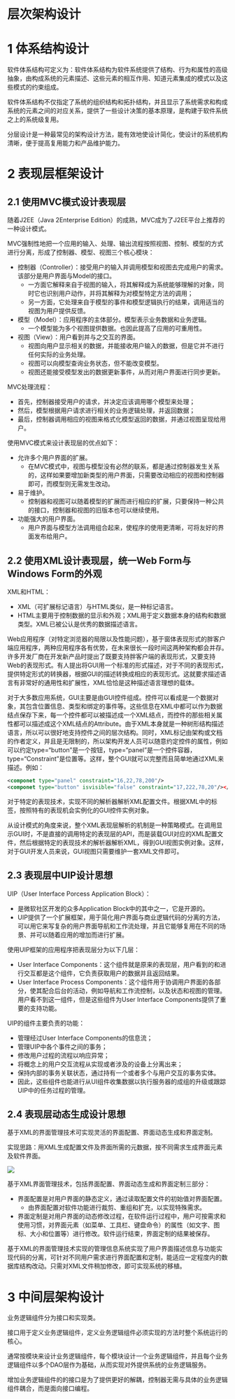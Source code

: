 # 层次架构设计

# 1 体系结构设计

软件体系结构可定义为：软件体系结构为软件系统提供了结构、行为和属性的高级抽象，由构成系统的元素描述、这些元素的相互作用、知道元素集成的模式以及这些模式的约束组成。

软件体系结构不仅指定了系统的组织结构和拓扑结构，并且显示了系统需求和构成系统的元素之间的对应关系，提供了一些设计决策的基本原理，是构建于软件系统之上的系统级复用。

分层设计是一种最常见的架构设计方法，能有效地使设计简化，使设计的系统机构清晰，便于提高复用能力和产品维护能力。



# 2 表现层框架设计

## 2.1 使用MVC模式设计表现层

随着J2EE（Java 2Enterprise Edition）的成熟，MVC成为了J2EE平台上推荐的一种设计模式。

MVC强制性地把一个应用的输入、处理、输出流程按照视图、控制、模型的方式进行分离，形成了控制器、模型、视图三个核心模块：

- 控制器（Controller）：接受用户的输入并调用模型和视图去完成用户的需求。该部分是用户界面与Model的接口。
  - 一方面它解释来自于视图的输入，将其解释成为系统能够理解的对象，同时它也识别用户动作，并将其解释为对模型特定方法的调用；
  - 另一方面，它处理来自于模型的事件和模型逻辑执行的结果，调用适当的视图为用户提供反馈。
- 模型（Model）：应用程序的主体部分。模型表示业务数据和业务逻辑。
  - 一个模型能为多个视图提供数据。也因此提高了应用的可重用性。
- 视图（View）：用户看到并与之交互的界面。
  - 视图向用户显示相关的数据，并能接收用户输入的数据，但是它并不进行任何实际的业务处理。
  - 视图可以向模型查询业务状态，但不能改变模型。
  - 视图还能接受模型发出的数据更新事件，从而对用户界面进行同步更新。

MVC处理流程：

- 首先，控制器接受用户的请求，并决定应该调用哪个模型来处理；
- 然后，模型根据用户请求进行相关的业务逻辑处理，并返回数据；
- 最后，控制器调用相应的视图来格式化模型返回的数据，并通过视图呈现给用户。



使用MVC模式来设计表现层的优点如下：

- 允许多个用户界面的扩展。
  - 在MVC模式中，视图与模型没有必然的联系，都是通过控制器发生关系的，这样如果要增加新类型的用户界面，只需要改动相应的视图和控制器即可，而模型则无需发生改动。
- 易于维护。
  - 控制器和视图可以随着模型的扩展而进行相应的扩展，只要保持一种公共的接口，控制器和视图的旧版本也可以继续使用。
- 功能强大的用户界面。
  - 用户界面与模型方法调用组合起来，使程序的使用更清晰，可将友好的界面发布给用户。

## 2.2 使用XML设计表现层，统一Web Form与Windows Form的外观

XML和HTML：

- XML（可扩展标记语言）与HTML类似，是一种标记语言。
- HTML主要用于控制数据的显示和外观；XML用于定义数据本身的结构和数据类型。XML已被公认是优秀的数据描述语言。

Web应用程序（对特定浏览器的局限以及性能问题），基于窗体表现形式的胖客户端应用程序，两种应用程序各有优势，在未来很长一段时间这两种架构都会并存。许多开发厂商在开发新产品时提出了既要支持胖客户端的表现形式，又要支持Web的表现形式。有人提出将GUI用一个标准的形式描述，对于不同的表现形式，提供特定形式的转换器，根据GUI的描述转换成相应的表现形式。这就要求描述语言有非常好的通用性和扩展性，XML恰恰是这种描述语言理想的载体。

对于大多数应用系统，GUI主要是由GUI控件组成。控件可以看成是一个数据对象，其包含位置信息、类型和绑定的事件等。这些信息在XML中都可以作为数据结点保存下来，每一个控件都可以被描述成一个XML结点，而控件的那些相关属性都可以描述成这个XML结点的Attribute。由于XML本身就是一种树形结构描述语言，所以可以很好地支持控件之间的层次结构。同时，XML标记由架构或文档的作者定义，并且是无限制的，所以架构开发人员可以随意约定控件的属性，例如可以约定type=“button”是一个按钮，type=“panel”是一个控件容器，type=“Constraint”是位置等。这样，整个GUI就可以完整而且简单地通过XML来描述。例如：

```xml
<componet type="panel" constraint="16,22,78,200"/>
<componet type="button" isvisible="false" constraint="17,222,78,20"/></componet>
```

对于特定的表现技术，实现不同的解析器解析XML配置文件。根据XML中的标签，按照特有的表现机会实例化的GUI控件实例对象。

从设计模式的角度来说，整个XML表现层解析的机制是一种策略模式。在调用显示GUI时，不是直接的调用特定的表现层的API，而是装载GUI对应的XML配置文件，然后根据特定的表现技术的解析器解析XML，得到GUI视图实例对象。这样，对于GUI开发人员来说，GUI视图只需要维护一套XML文件即可。

## 2.3 表现层中UIP设计思想

UIP（User Interface Porcess Application Block）：

- 是微软社区开发的众多Application Block中的其中之一，它是开源的。
- UIP提供了一个扩展框架，用于简化用户界面与商业逻辑代码的分离的方法，可以用它来写复杂的用户界面导航和工作流处理，并且它能够复用在不同的场景、并可以随着应用的增加而进行扩展。

使用UIP框架的应用程序把表现层分为以下几层：

- User Interface Components：这个组件就是原来的表现层，用户看到的和进行交互都是这个组件，它负责获取用户的数据并且返回结果。
- User Interface Process Components：这个组件用于协调用户界面的各部分，使其配合后台的活动，例如导航和工作流控制，以及状态和视图的管理。用户看不到这一组件，但是这些组件为User Interface Components提供了重要的支持功能。

UIP的组件主要负责的功能：

- 管理经过User Interface Components的信息流；
- 管理UIP中各个事件之间的事务；
- 修改用户过程的流程以响应异常；
- 将概念上的用户交互流程从实现或者涉及的设备上分离出来；
- 保持内部的事务关联状态，通过持有一个或者多个与用户交互的事务实体。
- 因此，这些组件也能进行从UI组件收集数据以执行服务器的成组的升级或跟踪UIP中的任务过程的管理。

## 2.4 表现层动态生成设计思想

基于XML的界面管理技术可实现灵活的界面配置、界面动态生成和界面定制。

实现思路：用XML生成配置文件及界面所需的元数据，按不同需求生成界面元素及软件界面。

![](https://ZhiShan-zh.github.io/media/system_architecture_202101101046.png)

基于XML界面管理技术，包括界面配置、界面动态生成和界面定制三部分：

- 界面配置是对用户界面的静态定义，通过读取配置文件的初始值对界面配置。
  - 由界面配置对软件功能进行裁剪、重组和扩充，以实现特殊需求。
- 界面定制是对用户界面的动态修改过程，在软件运行过程中，用户可按需求和使用习惯，对界面元素（如菜单、工具栏、键盘命令）的属性（如文字、图标、大小和位置等）进行修改。软件运行结束，界面定制的结果被保存。

基于XML的界面管理技术实现的管理信息系统实现了用户界面描述信息与功能实现代码的分离，可针对不同用户需求进行界面配置和定制，能适应一定程度内的数据库结构改动。只需对XML文件稍加修改，即可实现系统的移植。

# 3 中间层架构设计

业务逻辑组件分为接口和实现类。

接口用于定义业务逻辑组件，定义业务逻辑组件必须实现的方法时整个系统运行的核心。

通常按模块来设计业务逻辑组件，每个模块设计一个业务逻辑组件，并且每个业务逻辑组件以多个DAO层作为基础，从而实现对外提供系统的业务逻辑服务。

增加业务逻辑组件的的接口是为了提供更好的解耦，控制器无需与具体的业务逻辑组件耦合，而是面向接口编程。

